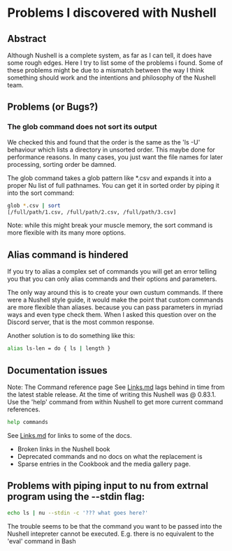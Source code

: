 # Problems I discovered with Nushell

## Abstract

Although Nushell is a complete system, as far as I can tell, it does have
some rough edges. Here I try to list some of the problems i found.
Some of these problems might be due to a mismatch between the way I think
something should work and the  intentions and philosophy of the Nushell team.


## Problems (or Bugs?)

### The glob command does not sort its output

We checked this and found that the order is the same as the 'ls -U' behaviour
which lists a directory in unsorted  order. This maybe done for performance reasons.
In many cases, you just want the file names for later processing, sorting order be damned.

The glob command takes a glob pattern like *.csv and expands it into a proper
Nu list of full pathnames. You can get it in sorted order by piping it into 
the sort command:

```sh
glob *.csv | sort
[/full/path/1.csv, /full/path/2.csv, /full/path/3.csv]
```



Note: while this might break your muscle memory,  the sort command is more flexible
with its many  more options.


## Alias command is hindered

If you try to alias a complex set of commands you will get an error telling you
that  you can only alias commands and their options and parameters.

The only way around this is to create your own custum commands.
If there were a Nushell style guide, it would make the point that custom
commands are more flexible than aliases. because you can pass parameters in
myriad ways and even type check them. When I asked this question over on the
Discord server, that is the most common response.

Another solution is to do something like this:

```sh
alias ls-len = do { ls | length }
```

## Documentation issues

Note: The Command reference  page See [Links.md](Links.md)
lags behind in time from the latest stable release. At the time  of writing this
Nushell was @ 0.83.1. Use the 'help' command from within Nushell to get
more current command references.

```sh
help commands
```

See  [Links.md](Links.md) for links to some of the docs.

- Broken links in the Nushell book
- Deprecated commands and no docs on what the replacement is
- Sparse entries in the Cookbook and the media gallery page.

## Problems with piping input to nu from extrnal program using the --stdin flag:

```bash
echo ls | nu --stdin -c '??? what goes here?'
```

The trouble seems to be that the  command you want to be passed into the Nushell
intepreter cannot be executed. E.g. there is no equivalent to the 'eval'
command in Bash
